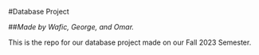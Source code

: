 #Database Project

##*Made by Wafic, George, and Omar.*

This is the repo for our database project made on our Fall 2023 Semester.
